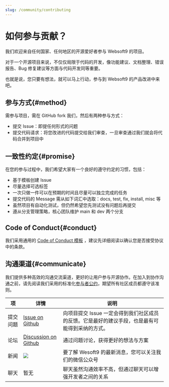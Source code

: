 ```yaml
---
slug: /community/contributing
---
```


# 如何参与贡献？

我们欢迎来自任何国家、任何地区的开源爱好者参与 Websoft9 的项目。

对于一个开源项目来说，不仅仅局限于代码的开发，像功能建议、文档整理、错误报告、Bug 修复建议等方面与代码开发同等重要。  

也就是说，您只要有想法，就可以马上行动，参与到 Websoft9 的产品改进中来吧。  

## 参与方式{#method}

需参与项目，需在 GitHub fork 我们，然后有两种参与方式：

* 提交 Issue：即提任何形式的问题
* 提交代码请求：将您改进的代码提交给我们审查，一旦审查通过我们就会将代码合并到项目中

## 一致性约定{#promise}

在您的参与过程中，我们希望大家有一个良好的遵守约定的习惯，包括：

* 基于模板创建 Issue
* 尽量选择可选标签
* 一次只做一件可以在预期的时间且尽量可以独立完成的任务
* 提交代码的 Message 需从如下词汇中选取：docs, test, fix, install, misc 等
* 虽然项目有自动化测试，但仍然希望您先测试没有问题后再提交
* 遵从分支管理策略，核心团队维护 main 和 dev 两个分支

## Code of Conduct{#conduct}

我们采用通用的 [Code of Conduct 模板](https://code.fb.com/codeofconduct) ，建议先详细阅读以确认您是否接受协议中的条款。

## 沟通渠道{#communicate}

我们提供多种高效的沟通交流渠道，更好的让用户参与开源协作。在加入到协作沟通之前，请先阅读我们采用的标准化[参与者公约](https://www.contributor-covenant.org/)，期望所有社区成员都遵守该准则。  


| 项       | 详情                                                         | 说明                                                         |
| -------- | ------------------------------------------------------------ | ------------------------------------------------------------ |
| 提交问题 | [Issue on Github](https://github.com/Websoft9/StackHub/issues) | 向项目提交 Issue 一定会得到我们社区成员的反馈。它是最好的建议手段，也是最有可能得到采纳的方式。 |
| 论坛     | [Discussion on Github](https://github.com/Websoft9/StackHub/discussions) | 通过问题讨论，获得更好的想法与方案        |
| 新闻     | ![](https://libs.websoft9.com/websites/zh/websoft9-wxgzh.png) | 要了解 Wesoft9 的最新消息，您可以关注我们的微信公众号        |
| 聊天     | 暂无                                                         | 聊天虽然沟通效率不高，但通过聊天可以增强开发者之间的关系     |
